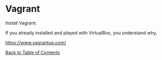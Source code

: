 # Vagrant

Install Vagrant:

If you already installed and played with VirtualBox, you understand why.

https://www.vagrantup.com/

[Back to Table of Contents](https://github.com/Pomona-ITS/DailyChallenges/blob/main/README.md)
